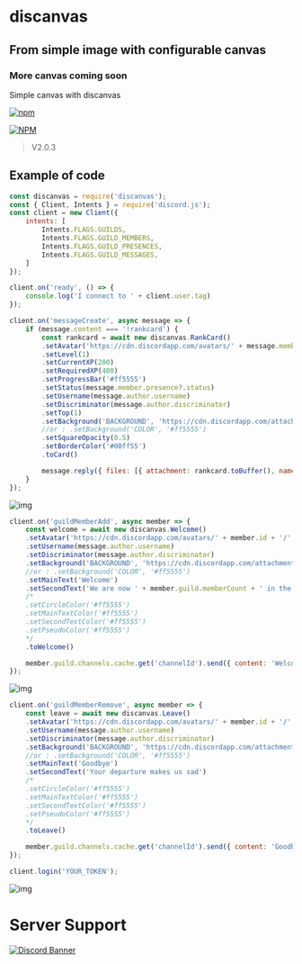 # discanvas
## From simple image with configurable canvas
### More canvas coming soon

Simple canvas with discanvas

[![npm](https://img.shields.io/npm/v/discanvas)](https://npmjs.org/discanvas)

[![NPM](https://nodei.co/npm/discanvas.png)](https://npmjs.org/package/discanvas)

> V2.0.3

## Example of code

```js
const discanvas = require('discanvas');
const { Client, Intents } = require('discord.js');
const client = new Client({
    intents: [
        Intents.FLAGS.GUILDS,
        Intents.FLAGS.GUILD_MEMBERS,
        Intents.FLAGS.GUILD_PRESENCES,
        Intents.FLAGS.GUILD_MESSAGES,
    ]
});

client.on('ready', () => {
    console.log('I connect to ' + client.user.tag)
});

client.on('messageCreate', async message => {
    if (message.content === '!rankcard') {
        const rankcard = await new discanvas.RankCard()
        .setAvatar('https://cdn.discordapp.com/avatars/' + message.member.id + '/' + message.author.avatar + '.png')
        .setLevel(1)
        .setCurrentXP(200)
        .setRequiredXP(400)
        .setProgressBar('#ff5555')
        .setStatus(message.member.presence?.status)
        .setUsername(message.author.username)
        .setDiscriminator(message.author.discriminator)
        .setTop(1)
        .setBackground('BACKGROUND', 'https://cdn.discordapp.com/attachments/819995259261288475/835055559941292032/style.jpg')
        //or : .setBackground('COLOR', '#ff5555')
        .setSquareOpacity(0.5)
        .setBorderColor('#00ff55')
        .toCard()

        message.reply({ files: [{ attachment: rankcard.toBuffer(), name: 'rankcard-' + message.member.id + '.png' }] });
    }
});
```

![img](https://cdn.discordapp.com/attachments/857360413241638922/875842216898199613/rankcard-757309249440186460.png)

```js
client.on('guildMemberAdd', async member => {
    const welcome = await new discanvas.Welcome()
    .setAvatar('https://cdn.discordapp.com/avatars/' + member.id + '/' + member.user.avatar + '.png')
    .setUsername(message.author.username)
    .setDiscriminator(message.author.discriminator)
    .setBackground('BACKGROUND', 'https://cdn.discordapp.com/attachments/819995259261288475/835055559941292032/style.jpg')
    //or : .setBackground('COLOR', '#ff5555')
    .setMainText('Welcome')
    .setSecondText('We are now ' + member.guild.memberCount + ' in the guild !')
    /*
    .setCircleColor('#ff5555')
    .setMainTextColor('#ff5555')
    .setSecondTextColor('#ff5555')
    .setPseudoColor('#ff5555')
    */
    .toWelcome()

    member.guild.channels.cache.get('channelId').send({ content: 'Welcome ' + member.toString(), files: [{ attachment: welcome.toBuffer(), name: 'welcome-' + member.id + '.png' }] });
});
```

![img](https://cdn.discordapp.com/attachments/857360413241638922/875840614124617739/welcome-757309249440186460.png)

```js
client.on('guildMemberRemove', async member => {
    const leave = await new discanvas.Leave()
    .setAvatar('https://cdn.discordapp.com/avatars/' + member.id + '/' + member.user.avatar + '.png')
    .setUsername(message.author.username)
    .setDiscriminator(message.author.discriminator)
    .setBackground('BACKGROUND', 'https://cdn.discordapp.com/attachments/819995259261288475/835055559941292032/style.jpg')
    //or : .setBackground('COLOR', '#ff5555')
    .setMainText('Goodbye')
    .setSecondText('Your departure makes us sad')
    /*
    .setCircleColor('#ff5555')
    .setMainTextColor('#ff5555')
    .setSecondTextColor('#ff5555')
    .setPseudoColor('#ff5555')
    */
    .toLeave()

    member.guild.channels.cache.get('channelId').send({ content: 'Goodbye ' + member.toString(), files: [{ attachment: leave.toBuffer(), name: 'leave-' + member.id + '.png' }] });
});

client.login('YOUR_TOKEN');
```

![img](https://cdn.discordapp.com/attachments/857360413241638922/875841228065873930/leave-757309249440186460.png)

# Server Support 

[![Discord Banner](https://discordapp.com/api/guilds/759432409400999967/widget.png?style=banner2)](https://discord.gg/SgfzZPckVT)
